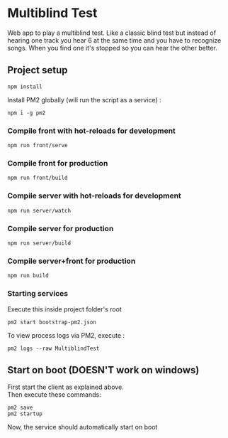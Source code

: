 # Multiblind Test

Web app to play a multiblind test.
Like a classic blind test but instead of hearing one track you hear 6 at the same time and you have to recognize songs.
When you find one it's stopped so you can hear the other better.

## Project setup
```
npm install
```

Install PM2 globally (will run the script as a service) :
```
npm i -g pm2
```

### Compile front with hot-reloads for development
```
npm run front/serve
```

### Compile front for production
```
npm run front/build
```

### Compile server with hot-reloads for development
```
npm run server/watch
```

### Compile server for production
```
npm run server/build
```

### Compile server+front for production
```
npm run build
``` 


### Starting services
Execute this inside project folder's root
```
pm2 start bootstrap-pm2.json
```

To view process logs via PM2, execute :
```
pm2 logs --raw MultiblindTest
```

## Start on boot (DOESN'T work on windows)
First start the client as explained above.  
Then execute these commands:
```
pm2 save
pm2 startup
```
Now, the service should automatically start on boot 